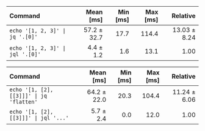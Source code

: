 | Command | Mean [ms] | Min [ms] | Max [ms] | Relative |
|:---|---:|---:|---:|---:|
| `echo '[1, 2, 3]' \| jq '.[0]'` | 57.2 ± 32.7 | 17.7 | 114.4 | 13.03 ± 8.24 |
| `echo '[1, 2, 3]' \| jql '.[0]'` | 4.4 ± 1.2 | 1.6 | 13.1 | 1.00 |

| Command | Mean [ms] | Min [ms] | Max [ms] | Relative |
|:---|---:|---:|---:|---:|
| `echo '[1, [2], [[3]]]' \| jq 'flatten'` | 64.2 ± 22.0 | 20.3 | 104.4 | 11.24 ± 6.06 |
| `echo '[1, [2], [[3]]]' \| jql '...'` | 5.7 ± 2.4 | 0.0 | 12.0 | 1.00 |
